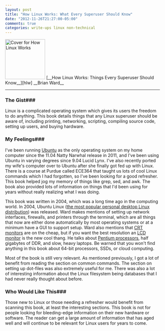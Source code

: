 ```yaml
---
layout: post
title: "How Linux Works: What Every Superuser Should Know"
date: "2012-11-26T21:27:00-05:00"
comments: true
categories: write-ups linux non-technical
---
```


<img src="http://books.gigaimg.com/avaxhome/77/6b/000c6b77_medium.jpeg" style="border: 0" width="130px" title="How Linux Works" alt="Cover for How Linux Works" />  
[__How Linux Works: Things Every Superuser Should Know__][hlw]  
__Brian Ward__

[hlw]: http://www.amazon.com/gp/product/1593270356/ref=as_li_ss_tl?ie=UTF8&camp=1789&creative=390957&creativeASIN=1593270356&linkCode=as2&tag=larpriandthee-20

------

### The Gist###

Linux is a complicated operating system which gives its users the freedom to do anything. This book details things that any Linux superuser should be aware of, including printing, networking, scripting, compiling source code, setting up users, and buying hardware.

### My Feelings###

I've been running [Ubuntu][ubu] as the only operating system on my home computer since the 11.04 Natty Narwhal release in 2011, and I've been using Ubuntu in varying degrees since 9.04 Lucid Lynx. I've also recently ported my wife's computer over to Ubuntu after she finally got fed up with Linux. There is a course at Purdue called ECE364 that taught us lots of cool Linux commands which I had forgotten, so I've been looking for a good refresher. This book helped jog my memory of things like grep, sed, and awk. The book also provided lots of information on things that I'd been using for years without really realizing what I was doing.

[ubu]: http://ubuntu.com/

This book was written in 2004, which was a long time ago in the computing world. In 2004, Ubuntu Linux ([the most popular personal desktop Linux distribution][pop]) was released. Ward makes mentions of setting up network interfaces, firewalls, and printers through the terminal, which are all things that now are either done automatically by most operating systems or at a minimum have a GUI to support setup. Ward also mentions that [CRT monitors][crt] are on the cheap, but if you want the best resolution an [LCD monitor][lcd] is the new cool thang. He talks about [Pentium processors][pen], half gigabytes of DDR, and slow, heavy laptops. Be warned that you won't find anything in this book about 64-bit processors, SSDs, or cloud computing.

[pop]: http://www.pcworld.com/article/254516/which_linux_distro_is_fairest_of_them_all_ubuntu_survey_says.html
[crt]: http://en.wikipedia.org/wiki/Cathode_ray_tube
[lcd]: http://en.wikipedia.org/wiki/Lcd
[pen]: http://en.wikipedia.org/wiki/Pentium

Most of the book is still very relevant. As mentioned previously, I got a lot of benefit from reading the section on common commands. The section on setting up dot-files was also extremely useful for me. There was also a lot of interesting information about the Linux filesystem being databases that I had never really thought about before.

### Who Would Like This###

Those new to Linux or those needing a refresher would benefit from scanning this book, at least the interesting sections. This book is not for people looking for bleeding-edge information on their new hardware or software. The reader can get a large amount of information that has aged well and will continue to be relevant for Linux users for years to come.
